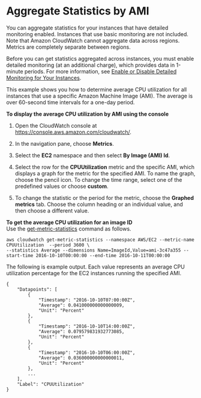 # Aggregate Statistics by AMI<a name="US_SingleMetricPerAMI"></a>

You can aggregate statistics for your instances that have detailed monitoring enabled\. Instances that use basic monitoring are not included\. Note that Amazon CloudWatch cannot aggregate data across regions\. Metrics are completely separate between regions\.

Before you can get statistics aggregated across instances, you must enable detailed monitoring \(at an additional charge\), which provides data in 1\-minute periods\. For more information, see [Enable or Disable Detailed Monitoring for Your Instances](using-cloudwatch-new.md)\.

This example shows you how to determine average CPU utilization for all instances that use a specific Amazon Machine Image \(AMI\)\. The average is over 60\-second time intervals for a one\-day period\.

**To display the average CPU utilization by AMI using the console**

1. Open the CloudWatch console at [https://console\.aws\.amazon\.com/cloudwatch/](https://console.aws.amazon.com/cloudwatch/)\.

1. In the navigation pane, choose **Metrics**\.

1. Select the **EC2** namespace and then select **By Image \(AMI\) Id**\.

1. Select the row for the **CPUUtilization** metric and the specific AMI, which displays a graph for the metric for the specified AMI\. To name the graph, choose the pencil icon\. To change the time range, select one of the predefined values or choose **custom**\.

1. To change the statistic or the period for the metric, choose the **Graphed metrics** tab\. Choose the column heading or an individual value, and then choose a different value\.

**To get the average CPU utilization for an image ID**  
Use the [get\-metric\-statistics](http://docs.aws.amazon.com/cli/latest/reference/cloudwatch/get-metric-statistics.html) command as follows\.

```
aws cloudwatch get-metric-statistics --namespace AWS/EC2 --metric-name CPUUtilization  --period 3600 \
--statistics Average --dimensions Name=ImageId,Value=ami-3c47a355 --start-time 2016-10-10T00:00:00 --end-time 2016-10-11T00:00:00
```

The following is example output\. Each value represents an average CPU utilization percentage for the EC2 instances running the specified AMI\.

```
{
    "Datapoints": [
        {
            "Timestamp": "2016-10-10T07:00:00Z", 
            "Average": 0.041000000000000009, 
            "Unit": "Percent"
        }, 
        {
            "Timestamp": "2016-10-10T14:00:00Z", 
            "Average": 0.079579831932773085, 
            "Unit": "Percent"
        }, 
        {
            "Timestamp": "2016-10-10T06:00:00Z", 
            "Average": 0.036000000000000011, 
            "Unit": "Percent"
        }, 
        ...
    ], 
    "Label": "CPUUtilization"
}
```